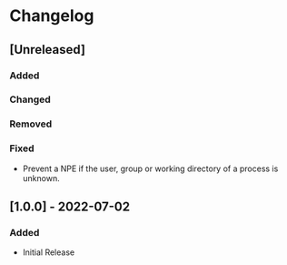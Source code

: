 # Changelog

## [Unreleased]
### Added

### Changed

### Removed

### Fixed
- Prevent a NPE if the user, group or working directory of a process is unknown.

## [1.0.0] - 2022-07-02
### Added
- Initial Release

